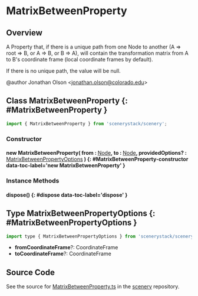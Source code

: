 # MatrixBetweenProperty

## Overview

A Property that, if there is a unique path from one Node to another (A =&gt; root =&gt; B, or A =&gt; B, or B =&gt; A), will
contain the transformation matrix from A to B's coordinate frame (local coordinate frames by default).

If there is no unique path, the value will be null.

@author Jonathan Olson &lt;jonathan.olson@colorado.edu&gt;

## Class MatrixBetweenProperty {: #MatrixBetweenProperty }


```js
import { MatrixBetweenProperty } from 'scenerystack/scenery';
```
### Constructor

#### new MatrixBetweenProperty( from : <span style="font-weight: 400;">[Node](../scenery/Node.md)</span>, to : <span style="font-weight: 400;">[Node](../scenery/Node.md)</span>, providedOptions? : <span style="font-weight: 400;">[MatrixBetweenPropertyOptions](../scenery/MatrixBetweenProperty.md#MatrixBetweenPropertyOptions)</span> ) {: #MatrixBetweenProperty-constructor data-toc-label='new MatrixBetweenProperty' }

### Instance Methods

#### dispose() {: #dispose data-toc-label='dispose' }



## Type MatrixBetweenPropertyOptions {: #MatrixBetweenPropertyOptions }


```js
import type { MatrixBetweenPropertyOptions } from 'scenerystack/scenery';
```


- **fromCoordinateFrame**?: CoordinateFrame
- **toCoordinateFrame**?: CoordinateFrame




## Source Code

See the source for [MatrixBetweenProperty.ts](https://github.com/phetsims/scenery/blob/main/js/util/MatrixBetweenProperty.ts) in the [scenery](https://github.com/phetsims/scenery) repository.

